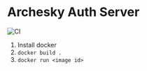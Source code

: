 Archesky Auth Server
====================

![CI](https://github.com/Rich43/archesky-auth-server/workflows/CI/badge.svg)

1. Install docker
2. `docker build .`
3. `docker run <image id>`
